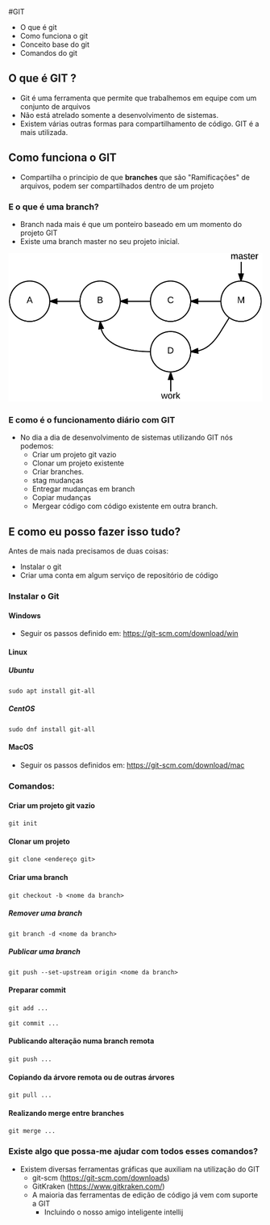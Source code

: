 
#GIT

- O que é git
- Como funciona o git
- Conceito base do git
- Comandos do git

## O que é GIT ?
- Git é uma ferramenta que permite que trabalhemos em equipe com um conjunto de arquivos
- Não está atrelado somente a desenvolvimento de sistemas.
- Existem várias outras formas para compartilhamento de código.
  GIT é a mais utilizada.

## Como funciona o GIT
- Compartilha o principio de que __branches__ que são "Ramificações" de arquivos, podem ser compartilhados dentro de um projeto
### E o que é uma branch?
- Branch nada mais é que um ponteiro baseado em um momento do projeto GIT
- Existe uma branch master no seu projeto inicial.

![Imagem Branch](src/main/resources/img.png)

### E como é o funcionamento diário com GIT
- No dia a dia de desenvolvimento de sistemas utilizando GIT nós podemos:
    - Criar um projeto git vazio
    - Clonar um projeto existente
    - Criar branches.
    - stag mudanças
    - Entregar mudanças em branch
    - Copiar mudanças
    - Mergear código com código existente em outra branch.

## E como eu posso fazer isso tudo?
Antes de mais nada precisamos de duas coisas:
- Instalar o git
- Criar uma conta em algum serviço de repositório de código
### Instalar o Git
#### Windows
- Seguir os passos definido em:
  https://git-scm.com/download/win

#### Linux
##### Ubuntu
```
sudo apt install git-all
```

##### CentOS
```
sudo dnf install git-all
```

#### MacOS
- Seguir os passos definidos em:
  https://git-scm.com/download/mac
### Comandos:
#### Criar um projeto git vazio
```
git init
``` 

#### Clonar um projeto
```
git clone <endereço git>
``` 

#### Criar uma branch
```
git checkout -b <nome da branch>
```

##### Remover uma branch
```
git branch -d <nome da branch>

```
##### Publicar uma branch
```
git push --set-upstream origin <nome da branch>

``` 
#### Preparar commit
```
git add ...
```
```
git commit ...
```
#### Publicando alteração numa branch remota
```
git push ...
```
#### Copiando da árvore remota ou de outras árvores
```
git pull ...
```
#### Realizando merge entre branches
```
git merge ...
```


### Existe algo que possa-me ajudar com todos esses comandos?
- Existem diversas ferramentas gráficas que auxiliam na utilização do GIT
    - git-scm (https://git-scm.com/downloads)
    - GitKraken (https://www.gitkraken.com/)
    - A maioria das ferramentas de edição de código já vem com suporte a GIT
        - Incluindo o nosso amigo inteligente intellij